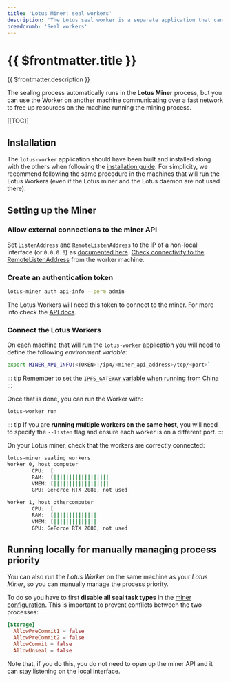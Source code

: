 ```yaml
---
title: 'Lotus Miner: seal workers'
description: 'The Lotus seal worker is a separate application that can be used to offload some of the heaviest processing task from the Lotus Miners. This guide explains how to setup one or several Lotus seal workers.'
breadcrumb: 'Seal workers'
---
```


# {{ $frontmatter.title }}

{{ $frontmatter.description }}

The sealing process automatically runs in the **Lotus Miner** process, but you can use the Worker on another machine communicating over a fast network to free up resources on the machine running the mining process.

[[TOC]]

## Installation

The `lotus-worker` application should have been built and installed along with the others when following the [installation guide](../../get-started/lotus/installation.md). For simplicity, we recommend following the same procedure in the machines that will run the Lotus Workers (even if the Lotus miner and the Lotus daemon are not used there).

## Setting up the Miner

### Allow external connections to the miner API

Set `ListenAddress` and `RemoteListenAddress` to the IP of a non-local interface (or `0.0.0.0`) as [documented here](miner-configuration.md#api-section). [Check connectivity to the RemoteListenAddress](connectivity.md) from the worker machine.

### Create an authentication token

```sh
lotus-miner auth api-info --perm admin
```

The Lotus Workers will need this token to connect to the miner. For more info check the [API docs](../../build/lotus/api-token-generation).

### Connect the Lotus Workers

On each machine that will run the `lotus-worker` application you will need to define the following _environment variable_:

```sh
export MINER_API_INFO:<TOKEN>:/ip4/<miner_api_address>/tcp/<port>`
```

::: tip
Remember to set the [`IPFS_GATEWAY` variable when running from China](tips-running-in-china.md)
:::

Once that is done, you can run the Worker with:

```sh
lotus-worker run
```

::: tip
If you are **running multiple workers on the same host**, you will need to specify the `--listen` flag and ensure each worker is on a different port.
:::

On your Lotus miner, check that the workers are correctly connected:

```sh
lotus-miner sealing workers
Worker 0, host computer
        CPU:  [                                                                ] 0 core(s) in use
        RAM:  [||||||||||||||||||                                              ] 28% 18.1 GiB/62.7 GiB
        VMEM: [||||||||||||||||||                                              ] 28% 18.1 GiB/62.7 GiB
        GPU: GeForce RTX 2080, not used

Worker 1, host othercomputer
        CPU:  [                                                                ] 0 core(s) in use
        RAM:  [||||||||||||||                                                  ] 23% 14 GiB/62.7 GiB
        VMEM: [||||||||||||||                                                  ] 23% 14 GiB/62.7 GiB
        GPU: GeForce RTX 2080, not used
```

## Running locally for manually managing process priority

You can also run the _Lotus Worker_ on the same machine as your _Lotus Miner_, so you can manually manage the process priority.

To do so you have to first **disable all seal task types** in the [miner configuration](miner-configuration.md#storage-section). This is important to prevent conflicts between the two processes:

```toml
[Storage]
  AllowPreCommit1 = false
  AllowPreCommit2 = false
  AllowCommit = false
  AllowUnseal = false
```

Note that, if you do this, you do not need to open up the miner API and it can stay listening on the local interface.
